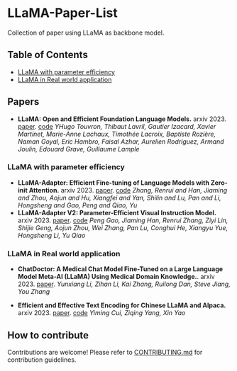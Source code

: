 # LLaMA-Paper-List

Collection of paper using LLaMA as backbone model.

## Table of Contents

- [LLaMA with parameter efficiency](#llama-with-parameter-efficiency)
- [LLaMA in Real world application](#llama-in-real-world-application)

## Papers

- **LLaMA: Open and Efficient Foundation Language Models.** arxiv 2023. [paper](https://arxiv.org/abs/2302.13971). [code](https://github.com/facebookresearch/llama/tree/main)
    *YHugo Touvron, Thibaut Lavril, Gautier Izacard, Xavier Martinet, Marie-Anne Lachaux, Timothée Lacroix, Baptiste Rozière, Naman Goyal, Eric Hambro, Faisal Azhar, Aurelien Rodriguez, Armand Joulin, Edouard Grave, Guillaume Lample*

### LLaMA with parameter efficiency

- **LLaMA-Adapter: Efficient Fine-tuning of Language Models with Zero-init Attention.** arxiv 2023. [paper](https://arxiv.org/abs/2302.13971). [code](https://github.com/ZrrSkywalker/LLaMA-Adapter)
    *Zhang, Renrui and Han, Jiaming and Zhou, Aojun and Hu, Xiangfei and Yan, Shilin and Lu, Pan and Li, Hongsheng and Gao, Peng and Qiao, Yu*
- **LLaMA-Adapter V2: Parameter-Efficient Visual Instruction Model.** arxiv 2023. [paper](https://arxiv.org/abs/2304.15010). [code](https://github.com/ZrrSkywalker/LLaMA-Adapter)
    *Peng Gao, Jiaming Han, Renrui Zhang, Ziyi Lin, Shijie Geng, Aojun Zhou, Wei Zhang, Pan Lu, Conghui He, Xiangyu Yue, Hongsheng Li, Yu Qiao*

### LLaMA in Real world application

- **ChatDoctor: A Medical Chat Model Fine-Tuned on a Large Language Model Meta-AI (LLaMA) Using Medical Domain Knowledge.**. arxiv 2023. [paper](https://arxiv.org/abs/2303.14070).
    *Yunxiang Li, Zihan Li, Kai Zhang, Ruilong Dan, Steve Jiang, You Zhang*

- **Efficient and Effective Text Encoding for Chinese LLaMA and Alpaca.** arxiv 2023. [paper](https://arxiv.org/abs/2304.08177). [code](https://github.com/ymcui/Chinese-LLaMA-Alpaca)
    *Yiming Cui, Ziqing Yang, Xin Yao*

## How to contribute

Contributions are welcome! Please refer to [CONTRIBUTING.md](CONTRIBUTING.md) for contribution guidelines.